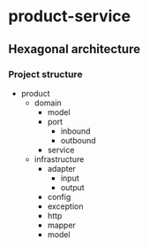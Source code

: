# product-service

## Hexagonal architecture

### Project structure

- product
    - domain
      - model
      - port
        - inbound
        - outbound
      - service
    - infrastructure
      - adapter
        - input
        - output
      - config
      - exception
      - http
      - mapper
      - model